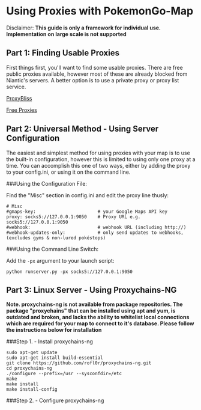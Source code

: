 Using Proxies with PokemonGo-Map
===================

Disclaimer: **This guide is only a framework for individual use. Implementation on large scale is not supported**

Part 1: Finding Usable Proxies
------------------------------

First things first, you'll want to find some usable proxies. There are free public proxies available, however most of these are already blocked from Niantic's servers. A better option is to use a private proxy or proxy list service. 

[ProxyBliss](http://proxybliss.com/proxy-packages/ "ProxyBliss")

[Free Proxies](http://lmgtfy.com/?q=free+proxies "Free Proxies")

Part 2: Universal Method - Using Server Configuration
-----------------------------------------------------

The easiest and simplest method for using proxies with your map is to use the built-in configuration, however this is limited to using only one proxy at a time. You can accomplish this one of two ways, either by adding the proxy to your config.ini, or using it on the command line.

###Using the Configuration File:

Find the "Misc" section in config.ini and edit the proxy line thusly:

```
# Misc
#gmaps-key:                       # your Google Maps API key
proxy: socks5://127.0.0.1:9050    # Proxy URL e.g. socks5://127.0.0.1:9050
#webhook:                         # webhook URL (including http://)
#webhook-updates-only:            # only send updates to webhooks, (excludes gyms & non-lured pokéstops)
```

###Using the Command Line Switch:

Add the `-px` argument to your launch script:

```
python runserver.py -px socks5://127.0.0.1:9050
```

Part 3: Linux Server - Using Proxychains-NG
-------------------------------------------

**Note. proxychains-ng is not available from package repositories. The package "proxychains" that can be installed using apt and yum, is outdated and broken, and lacks the ability to whitelist local connections which are required for your map to connect to it's database. Please follow the instructions below for installation**

###Step 1. - Install proxychains-ng

```
sudo apt-get update
sudo apt-get install build-essential
git clone https://github.com/rofl0r/proxychains-ng.git
cd proxychains-ng
./configure --prefix=/usr --sysconfdir=/etc
make
make install
make install-config
```

###Step 2. - Configure proxychains-ng
